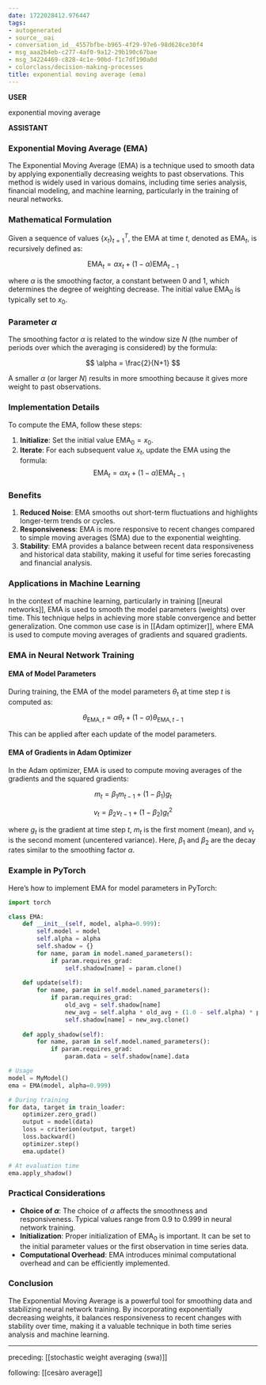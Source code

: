 ```yaml
---
date: 1722028412.976447
tags:
- autogenerated
- source__oai
- conversation_id__4557bfbe-b965-4f29-97e6-98d628ce30f4
- msg_aaa2b4eb-c277-4af0-9a12-29b190c67bae
- msg_34224469-c828-4c1e-90bd-f1c7df190a0d
- colorclass/decision-making-processes
title: exponential moving average (ema)
---
```


**USER**

exponential moving average


**ASSISTANT**

### Exponential Moving Average (EMA)

The Exponential Moving Average (EMA) is a technique used to smooth data by applying exponentially decreasing weights to past observations. This method is widely used in various domains, including time series analysis, financial modeling, and machine learning, particularly in the training of neural networks.

### Mathematical Formulation

Given a sequence of values $\{x_t\}_{t=1}^T$, the EMA at time $t$, denoted as $\text{EMA}_t$, is recursively defined as:

$$
\text{EMA}_t = \alpha x_t + (1 - \alpha) \text{EMA}_{t-1}
$$

where $\alpha$ is the smoothing factor, a constant between 0 and 1, which determines the degree of weighting decrease. The initial value $\text{EMA}_0$ is typically set to $x_0$.

### Parameter $\alpha$

The smoothing factor $\alpha$ is related to the window size $N$ (the number of periods over which the averaging is considered) by the formula:

$$
\alpha = \frac{2}{N+1}
$$

A smaller $\alpha$ (or larger $N$) results in more smoothing because it gives more weight to past observations.

### Implementation Details

To compute the EMA, follow these steps:

1. **Initialize**: Set the initial value $\text{EMA}_0 = x_0$.
2. **Iterate**: For each subsequent value $x_t$, update the EMA using the formula:
   $$
   \text{EMA}_t = \alpha x_t + (1 - \alpha) \text{EMA}_{t-1}
   $$

### Benefits

1. **Reduced Noise**: EMA smooths out short-term fluctuations and highlights longer-term trends or cycles.
2. **Responsiveness**: EMA is more responsive to recent changes compared to simple moving averages (SMA) due to the exponential weighting.
3. **Stability**: EMA provides a balance between recent data responsiveness and historical data stability, making it useful for time series forecasting and financial analysis.

### Applications in Machine Learning

In the context of machine learning, particularly in training [[neural networks]], EMA is used to smooth the model parameters (weights) over time. This technique helps in achieving more stable convergence and better generalization. One common use case is in [[Adam optimizer]], where EMA is used to compute moving averages of gradients and squared gradients.

### EMA in Neural Network Training

#### EMA of Model Parameters

During training, the EMA of the model parameters $\theta_t$ at time step $t$ is computed as:

$$
\theta_{\text{EMA}, t} = \alpha \theta_t + (1 - \alpha) \theta_{\text{EMA}, t-1}
$$

This can be applied after each update of the model parameters.

#### EMA of Gradients in Adam Optimizer

In the Adam optimizer, EMA is used to compute moving averages of the gradients and the squared gradients:

$$
m_t = \beta_1 m_{t-1} + (1 - \beta_1) g_t
$$

$$
v_t = \beta_2 v_{t-1} + (1 - \beta_2) g_t^2
$$

where $g_t$ is the gradient at time step $t$, $m_t$ is the first moment (mean), and $v_t$ is the second moment (uncentered variance). Here, $\beta_1$ and $\beta_2$ are the decay rates similar to the smoothing factor $\alpha$.

### Example in PyTorch

Here’s how to implement EMA for model parameters in PyTorch:

```python
import torch

class EMA:
    def __init__(self, model, alpha=0.999):
        self.model = model
        self.alpha = alpha
        self.shadow = {}
        for name, param in model.named_parameters():
            if param.requires_grad:
                self.shadow[name] = param.clone()
                
    def update(self):
        for name, param in self.model.named_parameters():
            if param.requires_grad:
                old_avg = self.shadow[name]
                new_avg = self.alpha * old_avg + (1.0 - self.alpha) * param
                self.shadow[name] = new_avg.clone()
    
    def apply_shadow(self):
        for name, param in self.model.named_parameters():
            if param.requires_grad:
                param.data = self.shadow[name].data

# Usage
model = MyModel()
ema = EMA(model, alpha=0.999)

# During training
for data, target in train_loader:
    optimizer.zero_grad()
    output = model(data)
    loss = criterion(output, target)
    loss.backward()
    optimizer.step()
    ema.update()

# At evaluation time
ema.apply_shadow()
```

### Practical Considerations

- **Choice of $\alpha$**: The choice of $\alpha$ affects the smoothness and responsiveness. Typical values range from 0.9 to 0.999 in neural network training.
- **Initialization**: Proper initialization of $\text{EMA}_0$ is important. It can be set to the initial parameter values or the first observation in time series data.
- **Computational Overhead**: EMA introduces minimal computational overhead and can be efficiently implemented.

### Conclusion

The Exponential Moving Average is a powerful tool for smoothing data and stabilizing neural network training. By incorporating exponentially decreasing weights, it balances responsiveness to recent changes with stability over time, making it a valuable technique in both time series analysis and machine learning.


---

preceding: [[stochastic weight averaging (swa)]]  


following: [[cesàro average]]